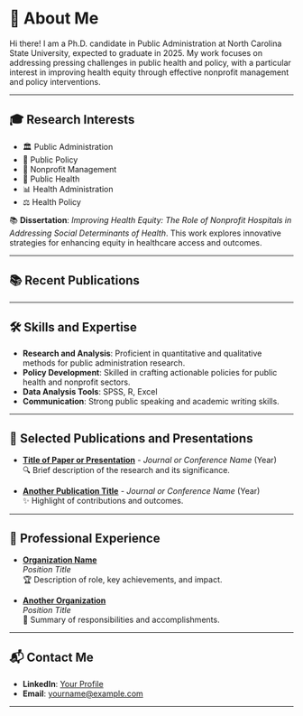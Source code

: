 # 🌟 About Me

Hi there! I am a Ph.D. candidate in Public Administration at North Carolina State University, expected to graduate in 2025. My work focuses on addressing pressing challenges in public health and policy, with a particular interest in improving health equity through effective nonprofit management and policy interventions.

---

## 🎓 Research Interests

- 🏛️ Public Administration  
- 📜 Public Policy  
- 🤝 Nonprofit Management  
- 🏥 Public Health  
- 📊 Health Administration  
- ⚖️ Health Policy  

📚 **Dissertation**: *Improving Health Equity: The Role of Nonprofit Hospitals in Addressing Social Determinants of Health*. This work explores innovative strategies for enhancing equity in healthcare access and outcomes.

---

## 📚 Recent Publications

<!-- START_PUBLICATIONS -->
<!-- END_PUBLICATIONS -->

---

## 🛠️ Skills and Expertise

- **Research and Analysis**: Proficient in quantitative and qualitative methods for public administration research.  
- **Policy Development**: Skilled in crafting actionable policies for public health and nonprofit sectors.  
- **Data Analysis Tools**: SPSS, R, Excel  
- **Communication**: Strong public speaking and academic writing skills.

---

## 📄 Selected Publications and Presentations

- **[Title of Paper or Presentation](#)** - *Journal or Conference Name* (Year)  
  🔍 Brief description of the research and its significance.

- **[Another Publication Title](#)** - *Journal or Conference Name* (Year)  
  ✨ Highlight of contributions and outcomes.

---

## 💼 Professional Experience

- **[Organization Name](#)**  
  *Position Title*  
  🏆 Description of role, key achievements, and impact.

- **[Another Organization](#)**  
  *Position Title*  
  🚀 Summary of responsibilities and accomplishments.

---

## 📬 Contact Me

- **LinkedIn**: [Your Profile](#)  
- **Email**: yourname@example.com  

---
